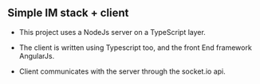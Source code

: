 **Simple IM stack + client**
------------------------------------------------------

* This project uses a NodeJs server on a TypeScript layer.

* The client is written using Typescript too, and the front End framework AngularJs.

* Client communicates with the server through the socket.io api.